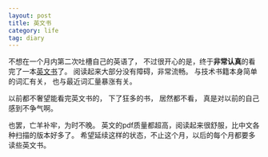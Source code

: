 ```yaml
---
layout: post
title: 英文书
category: life
tag: diary
---
```



不想在一个月内第二次吐槽自己的英语了，
不过很开心的是，终于**非常认真**的看完了一本[英文书](http://book.douban.com/review/5882945/)了。
阅读起来大部分没有障碍，非常流畅。
与技术书籍本身简单的词汇有关，
也与最近词汇量暴涨有关。

以前都不奢望能看完英文书的，
下了狂多的书，
居然都不看，
真是对以前的自己感到不争气啊。

也罢，亡羊补牢，为时不晚。
英文的pdf质量都超高，阅读起来很舒服，比中文各种扫描的版本好多了。
希望延续这样的状态，不止这个月，以后的每个月都要多读些英文书。
